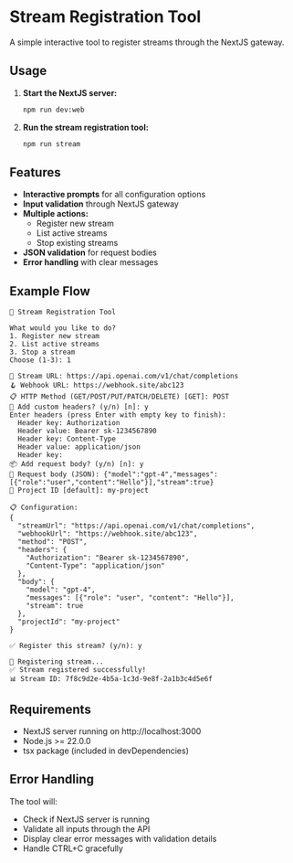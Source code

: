 # Stream Registration Tool

A simple interactive tool to register streams through the NextJS gateway.

## Usage

1. **Start the NextJS server:**
   ```bash
   npm run dev:web
   ```

2. **Run the stream registration tool:**
   ```bash
   npm run stream
   ```

## Features

- **Interactive prompts** for all configuration options
- **Input validation** through NextJS gateway
- **Multiple actions:**
  - Register new stream
  - List active streams
  - Stop existing streams
- **JSON validation** for request bodies
- **Error handling** with clear messages

## Example Flow

```
🚀 Stream Registration Tool

What would you like to do?
1. Register new stream
2. List active streams
3. Stop a stream
Choose (1-3): 1

📡 Stream URL: https://api.openai.com/v1/chat/completions
🪝 Webhook URL: https://webhook.site/abc123
📋 HTTP Method (GET/POST/PUT/PATCH/DELETE) [GET]: POST
🔑 Add custom headers? (y/n) [n]: y
Enter headers (press Enter with empty key to finish):
  Header key: Authorization
  Header value: Bearer sk-1234567890
  Header key: Content-Type
  Header value: application/json
  Header key: 
📦 Add request body? (y/n) [n]: y
📝 Request body (JSON): {"model":"gpt-4","messages":[{"role":"user","content":"Hello"}],"stream":true}
📁 Project ID [default]: my-project

📋 Configuration:
{
  "streamUrl": "https://api.openai.com/v1/chat/completions",
  "webhookUrl": "https://webhook.site/abc123",
  "method": "POST",
  "headers": {
    "Authorization": "Bearer sk-1234567890",
    "Content-Type": "application/json"
  },
  "body": {
    "model": "gpt-4",
    "messages": [{"role": "user", "content": "Hello"}],
    "stream": true
  },
  "projectId": "my-project"
}

✅ Register this stream? (y/n): y

🔄 Registering stream...
✅ Stream registered successfully!
📊 Stream ID: 7f8c9d2e-4b5a-1c3d-9e8f-2a1b3c4d5e6f
```

## Requirements

- NextJS server running on http://localhost:3000
- Node.js >= 22.0.0
- tsx package (included in devDependencies)

## Error Handling

The tool will:
- Check if NextJS server is running
- Validate all inputs through the API
- Display clear error messages with validation details
- Handle CTRL+C gracefully